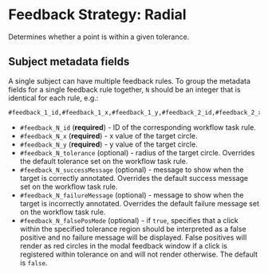 # Feedback Strategy: Radial

Determines whether a point is within a given tolerance.

## Subject metadata fields

A single subject can have multiple feedback rules. To group the metadata fields for a single feedback rule together, `N` should be an integer that is identical for each rule, e.g.:

```
#feedback_1_id,#feedback_1_x,#feedback_1_y,#feedback_2_id,#feedback_2_x,#feedback_2_y...
```

- `#feedback_N_id` (**required**) - ID of the corresponding workflow task rule.
- `#feedback_N_x` (**required**) - x value of the target circle.
- `#feedback_N_y` (**required**) - y value of the target circle.
- `#feedback_N_tolerance` (optional) - radius of the target circle. Overrides the default tolerance set on the workflow task rule.
- `#feedback_N_successMessage` (optional) - message to show when the target is correctly annotated. Overrides the default success message set on the workflow task rule.
- `#feedback_N_failureMessage` (optional) - message to show when the target is incorrectly annotated. Overrides the default failure message set on the workflow task rule.
- `#feedback_N_falsePosMode` (optional) - if `true`, specifies that a click within the specified tolerance region should be interpreted as a false positive and no failure message will be displayed. False positives will render as red circles in the modal feedback window if a click is registered within tolerance on and will not render otherwise. The default is `false`.

